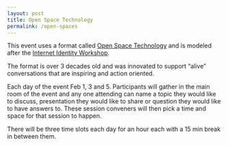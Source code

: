 ```yaml
---
layout: post
title: Open Space Technology
permalink: /open-spaces
---
```


This event uses a format called [Open Space Technology](https://en.wikipedia.org/wiki/Open_Space_Technology) and is modeled after the [Internet Identity Workshop](https://internetidentityworkshop.com/).

The format is over 3 decades old and was innovated to support “alive” conversations that are inspiring and action oriented.

Each day of the event Feb 1, 3 and 5. Participants will gather in the main room of the event and any one attending can name a topic they would like to discuss, presentation they would like to share or question they would like to have answers to.  These session conveners will then pick a time and space for that session to happen.

There will be three time slots each day for an hour each with a 15 min break in between them.
